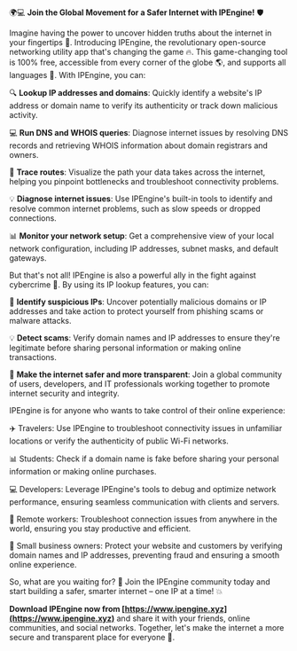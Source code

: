 🌍💻 **Join the Global Movement for a Safer Internet with IPEngine!** 🛡️

Imagine having the power to uncover hidden truths about the internet in your fingertips 💪. Introducing IPEngine, the revolutionary open-source networking utility app that's changing the game 🔥. This game-changing tool is 100% free, accessible from every corner of the globe 🌎, and supports all languages 💬. With IPEngine, you can:

🔍 **Lookup IP addresses and domains**: Quickly identify a website's IP address or domain name to verify its authenticity or track down malicious activity.

💻 **Run DNS and WHOIS queries**: Diagnose internet issues by resolving DNS records and retrieving WHOIS information about domain registrars and owners.

📍 **Trace routes**: Visualize the path your data takes across the internet, helping you pinpoint bottlenecks and troubleshoot connectivity problems.

💡 **Diagnose internet issues**: Use IPEngine's built-in tools to identify and resolve common internet problems, such as slow speeds or dropped connections.

📊 **Monitor your network setup**: Get a comprehensive view of your local network configuration, including IP addresses, subnet masks, and default gateways.

But that's not all! IPEngine is also a powerful ally in the fight against cybercrime 💪. By using its IP lookup features, you can:

🚫 **Identify suspicious IPs**: Uncover potentially malicious domains or IP addresses and take action to protect yourself from phishing scams or malware attacks.

💡 **Detect scams**: Verify domain names and IP addresses to ensure they're legitimate before sharing personal information or making online transactions.

🌟 **Make the internet safer and more transparent**: Join a global community of users, developers, and IT professionals working together to promote internet security and integrity.

IPEngine is for anyone who wants to take control of their online experience:

✈️ Travelers: Use IPEngine to troubleshoot connectivity issues in unfamiliar locations or verify the authenticity of public Wi-Fi networks.

📊 Students: Check if a domain name is fake before sharing your personal information or making online purchases.

💻 Developers: Leverage IPEngine's tools to debug and optimize network performance, ensuring seamless communication with clients and servers.

🏢 Remote workers: Troubleshoot connection issues from anywhere in the world, ensuring you stay productive and efficient.

🚀 Small business owners: Protect your website and customers by verifying domain names and IP addresses, preventing fraud and ensuring a smooth online experience.

So, what are you waiting for? 🎉 Join the IPEngine community today and start building a safer, smarter internet – one IP at a time! 💥

**Download IPEngine now from [https://www.ipengine.xyz](https://www.ipengine.xyz)** and share it with your friends, online communities, and social networks. Together, let's make the internet a more secure and transparent place for everyone 🌈.
